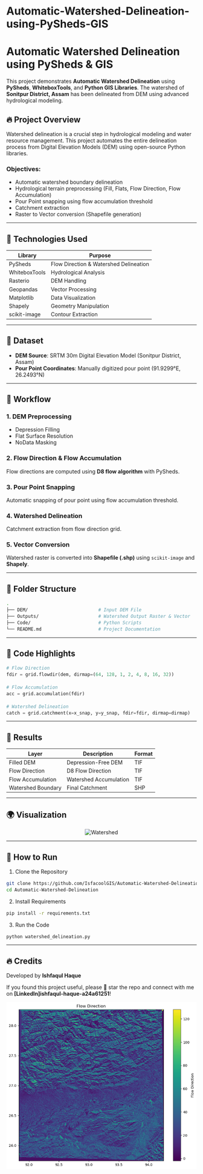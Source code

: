 # Automatic-Watershed-Delineation-using-PySheds-GIS
# Automatic Watershed Delineation using PySheds & GIS

This project demonstrates **Automatic Watershed Delineation** using **PySheds**, **WhiteboxTools**, and **Python GIS Libraries**. The watershed of **Sonitpur District, Assam** has been delineated from DEM using advanced hydrological modeling.

## 🔥 Project Overview
Watershed delineation is a crucial step in hydrological modeling and water resource management. This project automates the entire delineation process from Digital Elevation Models (DEM) using open-source Python libraries.

### Objectives:
- Automatic watershed boundary delineation
- Hydrological terrain preprocessing (Fill, Flats, Flow Direction, Flow Accumulation)
- Pour Point snapping using flow accumulation threshold
- Catchment extraction
- Raster to Vector conversion (Shapefile generation)

---

## 🚀 Technologies Used
| Library       | Purpose                 |
|--------------|------------------------|
| PySheds      | Flow Direction & Watershed Delineation |
| WhiteboxTools | Hydrological Analysis  |
| Rasterio     | DEM Handling          |
| Geopandas    | Vector Processing     |
| Matplotlib   | Data Visualization    |
| Shapely      | Geometry Manipulation |
| scikit-image | Contour Extraction    |

---

## 📌 Dataset
- **DEM Source**: SRTM 30m Digital Elevation Model (Sonitpur District, Assam)
- **Pour Point Coordinates**: Manually digitized pour point (91.9299°E, 26.2493°N)

---

## 🎯 Workflow
### 1. DEM Preprocessing
- Depression Filling
- Flat Surface Resolution
- NoData Masking

### 2. Flow Direction & Flow Accumulation
Flow directions are computed using **D8 flow algorithm** with PySheds.

### 3. Pour Point Snapping
Automatic snapping of pour point using flow accumulation threshold.

### 4. Watershed Delineation
Catchment extraction from flow direction grid.

### 5. Vector Conversion
Watershed raster is converted into **Shapefile (.shp)** using `scikit-image` and **Shapely**.

---

## 📌 Folder Structure
```bash
.
├── DEM/                          # Input DEM File
├── Outputs/                      # Watershed Output Raster & Vector
├── Code/                         # Python Scripts
└── README.md                     # Project Documentation
```

---

## 🔑 Code Highlights
```python
# Flow Direction
fdir = grid.flowdir(dem, dirmap=(64, 128, 1, 2, 4, 8, 16, 32))

# Flow Accumulation
acc = grid.accumulation(fdir)

# Watershed Delineation
catch = grid.catchment(x=x_snap, y=y_snap, fdir=fdir, dirmap=dirmap)
```

---

## 🎯 Results
| Layer                | Description          | Format |
|--------------------|-------------------|-------|
| Filled DEM         | Depression-Free DEM | TIF   |
| Flow Direction     | D8 Flow Direction | TIF   |
| Flow Accumulation  | Watershed Accumulation | TIF   |
| Watershed Boundary | Final Catchment   | SHP   |

---

## 🌍 Visualization
<div align="center">
  <img src="Outputs/Watershed_Plot.png" width="600" alt="Watershed">
</div>

---

## 📌 How to Run
1. Clone the Repository
```bash
git clone https://github.com/IsfacoolGIS/Automatic-Watershed-Delineation.git
cd Automatic-Watershed-Delineation
```

2. Install Requirements
```bash
pip install -r requirements.txt
```

3. Run the Code
```bash
python watershed_delineation.py
```

---

## 🔥 Credits
Developed by **Ishfaqul Haque**


If you found this project useful, please 🌟 star the repo and connect with me on **[LinkedIn]ishfaqul-haque-a24a61251**!

![image alt](https://github.com/IsfacoolGIS/Automatic-Watershed-Delineation-using-PySheds-GIS/blob/main/Flow_dir.png?raw=true)
